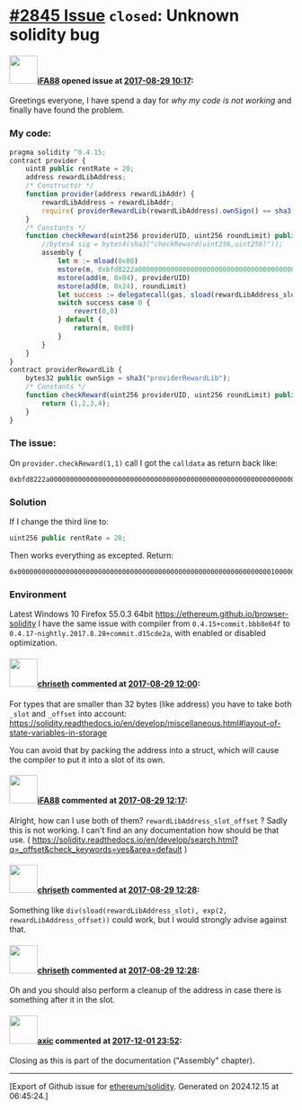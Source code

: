 # [\#2845 Issue](https://github.com/ethereum/solidity/issues/2845) `closed`: Unknown solidity bug

#### <img src="https://avatars.githubusercontent.com/u/18205395?u=a7da173514f5ebdf41e9237f14e64e3b15015e5d&v=4" width="50">[iFA88](https://github.com/iFA88) opened issue at [2017-08-29 10:17](https://github.com/ethereum/solidity/issues/2845):

Greetings everyone, I have spend a day for _why my code is not working_ and finally have found the problem.

### My code:
```javascript
pragma solidity ^0.4.15;
contract provider {
    uint8 public rentRate = 20;
    address rewardLibAddress;
    /* Constructor */
    function provider(address rewardLibAddr) {
        rewardLibAddress = rewardLibAddr;
        require( providerRewardLib(rewardLibAddress).ownSign() == sha3("providerRewardLib") );
    }
    /* Constants */
    function checkReward(uint256 providerUID, uint256 roundLimit) public constant returns (uint256 senderReward, uint256 adminReward, uint256 ownerReward, uint256 round) {
        //bytes4 sig = bytes4(sha3("checkReward(uint256,uint256)"));
        assembly {
            let m := mload(0x80)
            mstore(m, 0xbfd8222a00000000000000000000000000000000000000000000000000000000)
            mstore(add(m, 0x04), providerUID)
            mstore(add(m, 0x24), roundLimit)
            let success := delegatecall(gas, sload(rewardLibAddress_slot), m, 0x44, m, 0x80)
            switch success case 0 {
                revert(0,0)
            } default {
                return(m, 0x80)
            }
        }
    }
}
contract providerRewardLib {
    bytes32 public ownSign = sha3("providerRewardLib");
    /* Constants */
    function checkReward(uint256 providerUID, uint256 roundLimit) public constant returns (uint256 senderReward, uint256 adminReward, uint256 ownerReward, uint256 round) {
        return (1,2,3,4);
    }
}
```
### The issue:
On `provider.checkReward(1,1)` call I got the `calldata` as return back like:
```
0xbfd8222a00000000000000000000000000000000000000000000000000000000000000010000000000000000000000000000000000000000000000000000000000000001000000000000000000000000000000000000000000000000000000600000000000000000000000000000000000000000000000000000000000000000"
```

### Solution
If I change the third line to:
```javascript
uint256 public rentRate = 20;
```
Then works everything as excepted. Return:
```
0x0000000000000000000000000000000000000000000000000000000000000001000000000000000000000000000000000000000000000000000000000000000200000000000000000000000000000000000000000000000000000000000000030000000000000000000000000000000000000000000000000000000000000004
```
### Environment 
Latest Windows 10
Firefox 55.0.3 64bit
https://ethereum.github.io/browser-solidity
I have the same issue with compiler from `0.4.15+commit.bbb8e64f` to `0.4.17-nightly.2017.8.28+commit.d15cde2a`, with enabled or disabled optimization.

#### <img src="https://avatars.githubusercontent.com/u/9073706?v=4" width="50">[chriseth](https://github.com/chriseth) commented at [2017-08-29 12:00](https://github.com/ethereum/solidity/issues/2845#issuecomment-325641821):

For types that are smaller than 32 bytes (like address) you have to take both `_slot` and `_offset` into account: https://solidity.readthedocs.io/en/develop/miscellaneous.html#layout-of-state-variables-in-storage

You can avoid that by packing the address into a struct, which will cause the compiler to put it into a slot of its own.

#### <img src="https://avatars.githubusercontent.com/u/18205395?u=a7da173514f5ebdf41e9237f14e64e3b15015e5d&v=4" width="50">[iFA88](https://github.com/iFA88) commented at [2017-08-29 12:17](https://github.com/ethereum/solidity/issues/2845#issuecomment-325645690):

Alright, how can I use both of them?
`rewardLibAddress_slot_offset` ?
Sadly this is not working. I can't find an any documentation how should be that use. ( https://solidity.readthedocs.io/en/develop/search.html?q=_offset&check_keywords=yes&area=default )

#### <img src="https://avatars.githubusercontent.com/u/9073706?v=4" width="50">[chriseth](https://github.com/chriseth) commented at [2017-08-29 12:28](https://github.com/ethereum/solidity/issues/2845#issuecomment-325648329):

Something like `div(sload(rewardLibAddress_slot), exp(2, rewardLibAddress_offset))` could work, but I would strongly advise against that.

#### <img src="https://avatars.githubusercontent.com/u/9073706?v=4" width="50">[chriseth](https://github.com/chriseth) commented at [2017-08-29 12:28](https://github.com/ethereum/solidity/issues/2845#issuecomment-325648405):

Oh and you should also perform a cleanup of the address in case there is something after it in the slot.

#### <img src="https://avatars.githubusercontent.com/u/20340?v=4" width="50">[axic](https://github.com/axic) commented at [2017-12-01 23:52](https://github.com/ethereum/solidity/issues/2845#issuecomment-348645072):

Closing as this is part of the documentation ("Assembly" chapter).


-------------------------------------------------------------------------------



[Export of Github issue for [ethereum/solidity](https://github.com/ethereum/solidity). Generated on 2024.12.15 at 06:45:24.]
